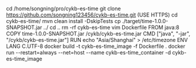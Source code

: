 cd /home/songning/pro/cykb-es-time
git clone https://github.com/songning123456/cykb-es-time.git (USE HTTPS)
cd cykb-es-time/
mvn clean install -DskipTests
cp ./target/time-1.0.0-SNAPSHOT.jar ../
cd ..
rm -rf cykb-es-time
vim Dockerfile
    FROM java:8
    COPY time-1.0.0-SNAPSHOT.jar /cykb/cykb-es-time.jar
    CMD ["java", "-jar", "/cykb/cykb-es-time.jar"]
    RUN echo "Asia/Shanghai" > /etc/timezone
    ENV LANG C.UTF-8
docker build -t cykb-es-time_image -f Dockerfile .
docker run --restart=always --net=host --name cykb-es-time_container -d cykb-es-time_image